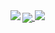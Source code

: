 <a href="https://github.com/anuraghazra/github-readme-stats">
  <img align="center" src="https://readme-typing-svg.demolab.com?font=Fira+Code&pause=1000&random=false&width=435&lines=println(%22hello+world+!%22)" />
</a>


<a href="https://github.com/anuraghazra/github-readme-stats">
  <img align="left" src="https://github-readme-stats.vercel.app/api/top-langs/?username=cjchn&layout=compact"/>
</a>
<a href="https://github.com/anuraghazra/github-readme-stats">
  <img src="https://count.getloli.com/get/@:cjchn" />
</a>

<!-- from https://github.com/anuraghazra/github-readme-stats/blob/master/docs/readme_cn.md -->
